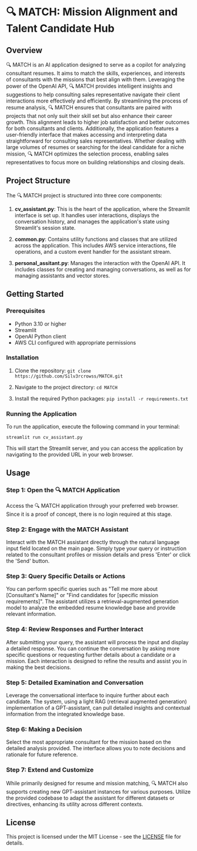 # 🔍 MATCH: Mission Alignment and Talent Candidate Hub

## Overview

🔍 MATCH is an AI application designed to serve as a copilot for analyzing consultant resumes. It aims to match the skills, experiences, and interests of consultants with the missions that best align with them. Leveraging the power of the OpenAI API, 🔍 MATCH provides intelligent insights and suggestions to help consulting sales representative navigate their client interactions more effectively and efficiently.
By streamlining the process of resume analysis, 🔍 MATCH ensures that consultants are paired with projects that not only suit their skill set but also enhance their career growth. This alignment leads to higher job satisfaction and better outcomes for both consultants and clients. Additionally, the application features a user-friendly interface that makes accessing and interpreting data straightforward for consulting sales representatives. 
Whether dealing with large volumes of resumes or searching for the ideal candidate for a niche mission, 🔍 MATCH optimizes the selection process, enabling sales representatives to focus more on building relationships and closing deals.

## Project Structure

The 🔍 MATCH project is structured into three core components:

1. **cv_assistant.py**: This is the heart of the application, where the Streamlit interface is set up. It handles user interactions, displays the conversation history, and manages the application's state using Streamlit's session state.

2. **common.py**: Contains utility functions and classes that are utilized across the application. This includes AWS service interactions, file operations, and a custom event handler for the assistant stream.

3. **personal_assitant.py**: Manages the interaction with the OpenAI API. It includes classes for creating and managing conversations, as well as for managing assistants and vector stores.

## Getting Started

### Prerequisites

- Python 3.10 or higher
- Streamlit
- OpenAI Python client
- AWS CLI configured with appropriate permissions

### Installation

1. Clone the repository:
`git clone https://github.com/Silv3rcrowss/MATCH.git`

2. Navigate to the project directory:
`cd MATCH`

3. Install the required Python packages:
`pip install -r requirements.txt`


### Running the Application

To run the application, execute the following command in your terminal:

`streamlit run cv_assistant.py`

This will start the Streamlit server, and you can access the application by navigating to the provided URL in your web browser.

## Usage

### Step 1: Open the 🔍 MATCH Application
Access the 🔍 MATCH application through your preferred web browser. Since it is a proof of concept, there is no login required at this stage.

### Step 2: Engage with the MATCH Assistant
Interact with the MATCH assistant directly through the natural language input field located on the main page. Simply type your query or instruction related to the consultant profiles or mission details and press 'Enter' or click the 'Send' button.

### Step 3: Query Specific Details or Actions
You can perform specific queries such as "Tell me more about [Consultant's Name]" or "Find candidates for [specific mission requirements]". The assistant utilizes a retrieval-augmented generation model to analyze the embedded resume knowledge base and provide relevant information.

### Step 4: Review Responses and Further Interact
After submitting your query, the assistant will process the input and display a detailed response. You can continue the conversation by asking more specific questions or requesting further details about a candidate or a mission. Each interaction is designed to refine the results and assist you in making the best decisions.

### Step 5: Detailed Examination and Conversation
Leverage the conversational interface to inquire further about each candidate. The system, using a light RAG (retrieval augmented generation) implementation of a GPT-assistant, can pull detailed insights and contextual information from the integrated knowledge base.

### Step 6: Making a Decision
Select the most appropriate consultant for the mission based on the detailed analysis provided. The interface allows you to note decisions and rationale for future reference.

### Step 7: Extend and Customize
While primarily designed for resume and mission matching, 🔍 MATCH also supports creating new GPT-assistant instances for various purposes. Utilize the provided codebase to adapt the assistant for different datasets or directives, enhancing its utility across different contexts.

## License

This project is licensed under the MIT License - see the [LICENSE](LICENSE) file for details.
